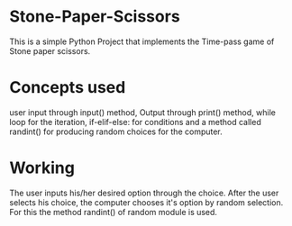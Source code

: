 # Stone-Paper-Scissors
This is a simple Python Project that implements the Time-pass game of Stone paper scissors.
# Concepts used
user input through input() method, Output through print() method, while loop for the iteration, if-elif-else: for conditions and a method called randint() for producing random choices for the computer.
# Working
The user inputs his/her desired option through the choice. After the user selects his choice, the computer chooses it's option by random selection. For this the method randint() of random module is used.
